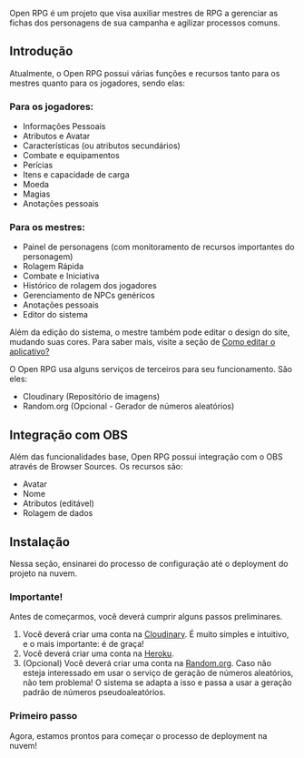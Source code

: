 Open RPG é um projeto que visa auxiliar mestres de RPG a gerenciar as fichas dos personagens de sua campanha e agilizar processos comuns.

## Introdução

Atualmente, o Open RPG possui várias funções e recursos tanto para os mestres quanto para os jogadores, sendo elas:

### Para os jogadores:

- Informações Pessoais
- Atributos e Avatar
- Características (ou atributos secundários)
- Combate e equipamentos
- Perícias
- Itens e capacidade de carga
- Moeda
- Magias
- Anotações pessoais

### Para os mestres:

- Painel de personagens (com monitoramento de recursos importantes do personagem)
- Rolagem Rápida
- Combate e Iniciativa
- Histórico de rolagem dos jogadores
- Gerenciamento de NPCs genéricos
- Anotações pessoais
- Editor do sistema

Além da edição do sistema, o mestre também pode editar o design do site, mudando suas cores. Para saber mais, visite a seção de [Como editar o aplicativo?](#como-editar-o-aplicativo)

O Open RPG usa alguns serviços de terceiros para seu funcionamento. São eles:

- Cloudinary (Repositório de imagens)
- Random.org (Opcional - Gerador de números aleatórios)

## Integração com OBS

Além das funcionalidades base, Open RPG possui integração com o OBS através de Browser Sources. Os recursos são:

- Avatar
- Nome
- Atributos (editável)
- Rolagem de dados

## Instalação

Nessa seção, ensinarei do processo de configuração até o deployment do projeto na nuvem.

### Importante!

Antes de começarmos, você deverá cumprir alguns passos preliminares.

1. Você deverá criar uma conta na [Cloudinary](https://cloudinary.com/). É muito simples e intuitivo, e o mais importante: é de graça!
2. Você deverá criar uma conta na [Heroku](https://heroku.com/).
3. (Opcional) Você deverá criar uma conta na [Random.org](https://www.random.org/). Caso não esteja interessado em usar o serviço de geração de números aleatórios, não tem problema! O sistema se adapta a isso e passa a usar a geração padrão de números pseudoaleatórios.

### Primeiro passo

Agora, estamos prontos para começar o processo de deployment na nuvem!
